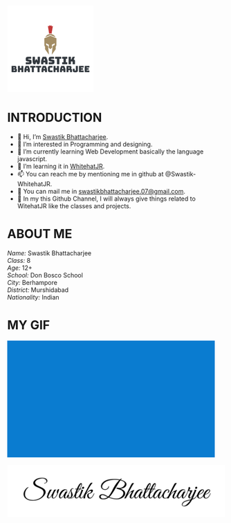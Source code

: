 ![My Image](swastik.png)

# INTRODUCTION
- 👋 Hi, I’m [Swastik Bhattacharjee](https://github.com/Swastik-WhitehatJR).
- 👀 I’m interested in Programming and designing.
- 🌱 I’m currently learning Web Development basically the language javascript.
- 💞️ I’m learning it in [WhitehatJR](https://whjr.co/jOTL3).
- 📫 You can reach me by mentioning me in github at @Swastik-WhitehatJR.
- 💌 You can mail me in swastikbhattacharjee.07@gmail.com.
- 🤠 In my this Github Channel, I will always give things related to WitehatJR like the classes and projects.


# ABOUT ME
*Name:* Swastik Bhattacharjee<br/>
*Class:* 8<br/>
*Age:* 12+<br/>
*School:* Don Bosco School<br/>
*City:* Berhampore<br/>
*District:* Murshidabad<br/>
*Nationality:* Indian<br/>

# MY GIF

![My GIF](swastik.gif)

![My Sign](Greatvibessignature.png)
